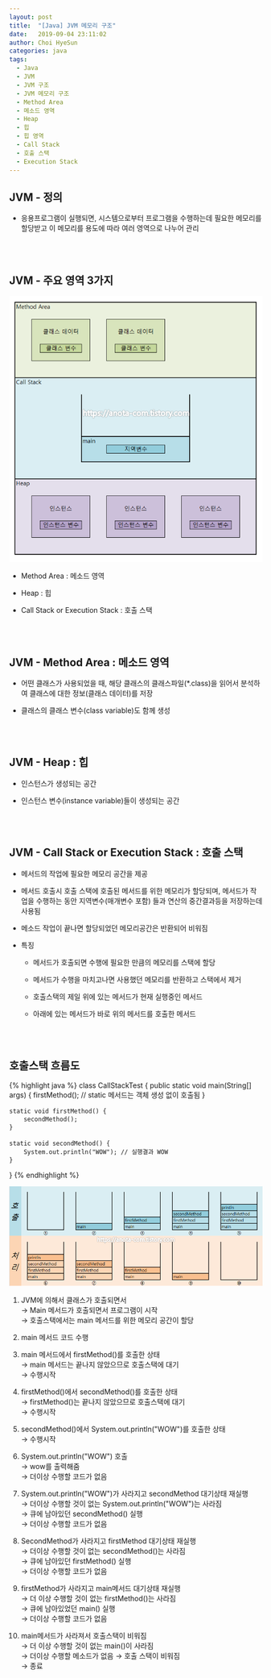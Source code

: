 ```yaml
---
layout: post
title:  "[Java] JVM 메모리 구조"
date:   2019-09-04 23:11:02
author: Choi HyeSun
categories: java
tags:
  - Java
  - JVM
  - JVM 구조
  - JVM 메모리 구조
  - Method Area
  - 메소드 영역
  - Heap
  - 힙
  - 힙 영역
  - Call Stack
  - 호출 스택
  - Execution Stack
---
```


## JVM - 정의

- 응용프로그램이 실행되면, 시스템으로부터 프로그램을 수행하는데 필요한 메모리를 할당받고 이 메모리를 용도에 따라 여러 영역으로 나누어 관리

<br>
<br>

## JVM - 주요 영역 3가지

![image](/img/2019-09-04/jvm-001-area1.png)

- Method Area : 메소드 영역

- Heap : 힙

- Call Stack or Execution Stack : 호출 스택

<br>
<br>

## JVM - Method Area : 메소드 영역

- 어떤 클래스가 사용되었을 때, 해당 클래스의 클래스파일(*.class)을 읽어서 분석하여 클래스에 대한 정보(클래스 데이터)를 저장

- 클래스의 클래스 변수(class variable)도 함께 생성

<br>
<br>

## JVM - Heap : 힙

- 인스턴스가 생성되는 공간

- 인스턴스 변수(instance variable)들이 생성되는 공간

<br>
<br>

## JVM - Call Stack or Execution Stack : 호출 스택

- 메서드의 작업에 필요한 메모리 공간을 제공

- 메서드 호출시 호출 스택에 호출된 메서드를 위한 메모리가 할당되며, 메서드가 작업을 수행하는 동안 지역변수(매개변수 포함) 들과 연산의 중간결과등을 저장하는데 사용됨

- 메소드 작업이 끝나면 할당되었던 메모리공간은 반환되어 비워짐

- 특징

  - 메서드가 호출되면 수행에 필요한 만큼의 메모리를 스택에 할당

  - 메서드가 수행을 마치고나면 사용했던 메모리를 반환하고 스택에서 제거

  - 호출스택의 제일 위에 있는 메서드가 현재 실행중인 메서드

  - 아래에 있는 메서드가 바로 위의 메서드를 호출한 메서드
  
<br>
<br>

## 호출스택 흐름도

{% highlight java %}
class CallStackTest {
    public static void main(String[] args) {
        firstMethod(); // static 메서드는 객체 생성 없이 호출됨
    }
    
    static void firstMethod() {
        secondMethod();
    }
    
    static void secondMethod() {
        System.out.println("WOW"); // 실행결과 WOW
    }
}
{% endhighlight %}

![image](/img/2019-09-04/jvm-002-flow1.png)

1. JVM에 의해서 클래스가 호출되면서
<br>→ Main 메서드가 호출되면서 프로그램이 시작
<br>→ 호출스택에서는 main 메서드를 위한 메모리 공간이 할당

2. main 메서드 코드 수행

3. main 메서드에서 firstMethod()를 호출한 상태
<br>→ main 메서드는 끝나지 않았으므로 호출스택에 대기
<br>→ 수행시작

4. firstMethod()에서 secondMethod()를 호출한 상태
<br>→ firstMethod()는 끝나지 않았으므로 호출스택에 대기
<br>→ 수행시작

5. secondMethod()에서 System.out.println("WOW")를 호출한 상태
<br>→ 수행시작

6. System.out.println("WOW") 호출
<br>→ wow를 출력해줌
<br>→ 더이상 수행할 코드가 없음

7. System.out.println("WOW")가 사라지고 secondMethod 대기상태 재실행
<br>→ 더이상 수행할 것이 없는 System.out.println("WOW")는 사라짐
<br>→ 큐에 남아있던 secondMethod() 실행
<br>→ 더이상 수행할 코드가 없음

8. SecondMethod가 사라지고 firstMethod 대기상태 재실행
<br>→ 더이상 수행할 것이 없는 secondMethod()는 사라짐
<br>→ 큐에 남아있던 firstMethod() 실행
<br>→ 더이상 수행할 코드가 없음

9. firstMethod가 사라지고 main메서드 대기상태 재실행
<br>→ 더 이상 수행할 것이 없는 firstMethod()는 사라짐
<br>→ 큐에 남아있었던 main() 실행
<br>→ 더이상 수행할 코드가 없음

10. main메서드가 사라져서 호출스택이 비워짐
<br>→ 더 이상 수행할 것이 없는 main()이 사라짐
<br>→ 더이상 수행할 메소드가 없음 → 호출 스택이 비워짐
<br>→ 종료
